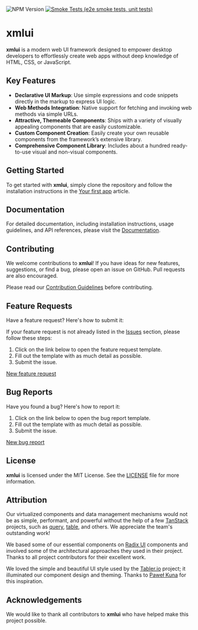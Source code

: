![NPM Version](https://img.shields.io/npm/v/xmlui) [![Smoke Tests (e2e smoke tests, unit tests)](https://github.com/xmlui-com/xmlui/actions/workflows/run-smoke-tests.yml/badge.svg)](https://github.com/xmlui-com/xmlui/actions/workflows/run-smoke-tests.yml)

# xmlui

**xmlui** is a modern web UI framework designed to empower desktop developers to effortlessly create web apps without deep knowledge of HTML, CSS, or JavaScript.

## Key Features

- **Declarative UI Markup**: Use simple expressions and code snippets directly in the markup to express UI logic.
- **Web Methods Integration**: Native support for fetching and invoking web methods via simple URLs.
- **Attractive, Themeable Components**: Ships with a variety of visually appealing components that are easily customizable.
- **Custom Component Creation**: Easily create your own reusable components from the framework’s extensive library.
- **Comprehensive Component Library**: Includes about a hundred ready-to-use visual and non-visual components.

## Getting Started

To get started with **xmlui**, simply clone the repository and follow the installation instructions in the [Your first app](https://ncrm.azurewebsites.net/get-started/first-app/) article.

## Documentation

For detailed documentation, including installation instructions, usage guidelines, and API references, please visit the [Documentation](https://ncrm.azurewebsites.net/).

## Contributing

We welcome contributions to **xmlui**! If you have ideas for new features, suggestions, or find a bug, please open an issue on GitHub. Pull requests are also encouraged.

Please read our [Contribution Guidelines](./CONTRIBUTING.md) before contributing.

## Feature Requests

Have a feature request? Here's how to submit it:

If your feature request is not already listed in the [Issues](https://github.com/xmlui-com/xmlui/issues) section, please follow these steps:

1. Click on the link below to open the feature request template.
2. Fill out the template with as much detail as possible.
3. Submit the issue.

[New feature request](https://github.com/xmlui-com/xmlui/issues/new?template=feature_request.md)

## Bug Reports

Have you found a bug? Here's how to report it:

1. Click on the link below to open the bug report template.
2. Fill out the template with as much detail as possible.
3. Submit the issue.

[New bug report](https://github.com/xmlui-com/xmlui/issues/new?template=bug_report.md)

## License

**xmlui** is licensed under the MIT License. See the [LICENSE](./LICENSE) file for more information.

## Attribution

Our virtualized components and data management mechanisms would not be as simple, performant, and powerful without the help of a few [TanStack](https://github.com/TanStack) projects, such as [query](https://github.com/TanStack/query), [table](https://github.com/TanStack/table), and others. We appreciate the team's outstanding work!

We based some of our essential components on [Radix UI](https://www.radix-ui.com/) components and involved some of the architectural approaches they used in their project. Thanks to all project contributors for their excellent work.

We loved the simple and beautiful UI style used by the [Tabler.io](https://tabler.io/) project; it illuminated our component design and theming. Thanks to [Paweł Kuna](https://github.com/codecalm) for this inspiration.

## Acknowledgements

We would like to thank all contributors to **xmlui** who have helped make this project possible.
